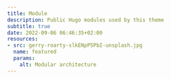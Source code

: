 ```yaml
---
title: Module
description: Public Hugo modules used by this theme
subtitle: true
date: 2022-09-06 06:46:35+02:00
resources:
- src: gerry-roarty-slkENpP5PbI-unsplash.jpg
  name: featured
  params:
    alt: Modular architecture
---
```

